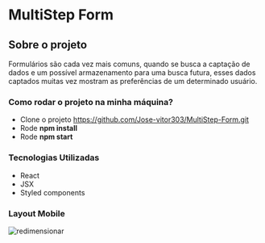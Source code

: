 # MultiStep Form


## Sobre o projeto

Formulários são cada vez mais comuns, quando se busca a captação de dados e um possível armazenamento para uma busca futura, esses dados captados muitas vez mostram as preferências de um determinado usuário.

### Como rodar o projeto na minha máquina?

* Clone o  projeto  https://github.com/Jose-vitor303/MultiStep-Form.git
* Rode **npm install**
* Rode **npm start**

### Tecnologias Utilizadas 

* React
* JSX
* Styled components 

### Layout Mobile

![redimensionar](https://user-images.githubusercontent.com/79383716/210873255-5d4c4ea5-f318-43f0-b12e-ee74b94a2941.png)
